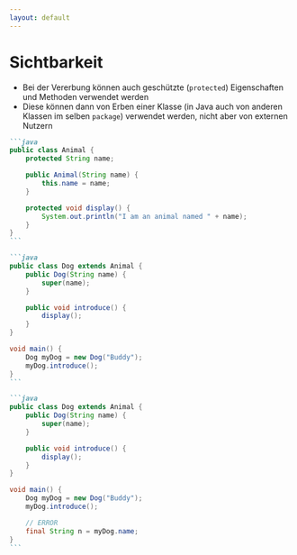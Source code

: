 ```yaml
---
layout: default
---
```


<Footer
    text="🎁 Objektorientierte Programmierung"
/>

# Sichtbarkeit <SubHeading text="protected"/>

<div class="grid grid-cols-12 gap-6">
<div class="col-span-6">

- Bei der Vererbung können auch geschützte (`protected`) Eigenschaften und Methoden verwendet werden
- Diese können dann von Erben einer Klasse (in Java auch von anderen Klassen im selben `package`) verwendet werden, nicht aber von externen Nutzern

</div>
<div class="col-span-6">

````md magic-move
```java
public class Animal {
    protected String name;

    public Animal(String name) {
        this.name = name;
    }

    protected void display() {
        System.out.println("I am an animal named " + name);
    }
}
```

```java
public class Dog extends Animal {
    public Dog(String name) {
        super(name);
    }

    public void introduce() {
        display();
    }
}

void main() {
    Dog myDog = new Dog("Buddy");
    myDog.introduce();
}
```

```java
public class Dog extends Animal {
    public Dog(String name) {
        super(name);
    }

    public void introduce() {
        display();
    }
}

void main() {
    Dog myDog = new Dog("Buddy");
    myDog.introduce();

    // ERROR
    final String n = myDog.name;
}
```
````

</div>
</div>

<PageNumber/>
